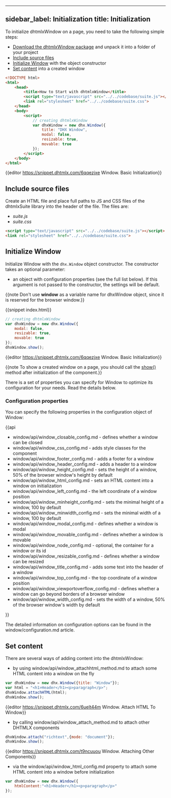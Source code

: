 
---
sidebar_label: Initialization
title: Initialization
---          

To initialize dhtmlxWindow on a page, you need to take the following simple steps:

- [Download the dhtmlxWindow package](https://dhtmlx.com/docs/products/dhtmlxSuite/download.shtml) and unpack it into a folder of your project
- [Include source files](#includesourcefiles)
- [Initialize Window](#initializewindow) with the object constructor
- [Set content](#setcontent) into a created window

~~~html
<!DOCTYPE html>
<html>
    <head>
        <title>How to Start with dhtmlxWindow</title>         
        <script type="text/javascript" src="../../codebase/suite.js"></script>
        <link rel="stylesheet" href="../../codebase/suite.css">
    </head>
    <body>
        <script>
            // creating dhtmlxWindow 
            var dhxWindow = new dhx.Window({
                title: "DHX Window",
				modal: false,
				resizable: true,
				movable: true
			});
        </script>
    </body>
</html>
~~~

{{editor	https://snippet.dhtmlx.com/6qqezjxe	Window. Basic Initialization}}

Include source files
--------------------

Create an HTML file and place full paths to JS and CSS files of the dhtmlxSuite library into the header of the file. The files are:

- *suite.js*
- *suite.css*

~~~html
<script type="text/javascript" src="../../codebase/suite.js"></script>
<link rel="stylesheet" href="../../codebase/suite.css">
~~~


Initialize Window
----------------------

Initialize Window with the `dhx.Window` object constructor. The constructor takes an optional parameter:

- an object with configuration properties (see the full list below). If this argument is not passed to the constructor, the settings will be default.

{{note Don't use **window** as a variable name for dhxWindow object, since it is reserved for the browser window.}}


{{snippet	index.html}}
~~~js
// creating dhtmlxWindow
var dhxWindow = new dhx.Window({
    modal: false,
	resizable: true,
	movable: true
});
dhxWindow.show();
~~~

{{editor	https://snippet.dhtmlx.com/6qqezjxe	Window. Basic Initialization}}

{{note To show a created window on a page, you should call the [show()](window/api/window_show_method.md) method after initialization of the component.}}

There is a set of properties you can specify for Window to optimize its configuration for your needs. Read the details below.



### Configuration properties


You can specify the following properties in the configuration object of Window:

{{api

- window/api/window_closable_config.md - defines whether a window can be closed
- window/api/window_css_config.md - adds style classes for the component
- window/api/window_footer_config.md - adds a footer for a window
- window/api/window_header_config.md - adds a header to a window
- window/api/window_height_config.md - sets the height of a window, 50% of the browser window's height by default
- window/api/window_html_config.md - sets an HTML content into a window on initialization
- window/api/window_left_config.md - the left coordinate of a window position
- window/api/window_minheight_config.md - sets the minimal height of a window, 100 by default
- window/api/window_minwidth_config.md - sets the minimal width of a window, 100 by default
- window/api/window_modal_config.md - defines whether a window is modal
- window/api/window_movable_config.md - defines whether a window is movable
- window/api/window_node_config.md - optional, the container for a window or its id
- window/api/window_resizable_config.md - defines whether a window can be resized
- window/api/window_title_config.md - adds some text into the header of a window
- window/api/window_top_config.md - the top coordinate of a window position
- window/api/window_viewportoverflow_config.md - defines whether a window can go beyond borders of a browser window
- window/api/window_width_config.md - sets the width of a window, 50% of the browser window's width by default

}}

The detailed information on configuration options can be found in the window/configuration.md article.


Set content
--------------

There are several ways of adding content into the dhtmlxWindow:

- by using window/api/window_attachhtml_method.md to attach some HTML content into a window on the fly

~~~js
var dhxWindow = new dhx.Window({title: "Window"});
var html = "<h1>Header</h1><p>paragraph</p>";
dhxWindow.attachHTML(html);
dhxWindow.show();
~~~

{{editor	https://snippet.dhtmlx.com/6uelt44m	Window. Attach HTML To Window}}

- by calling window/api/window_attach_method.md to attach other DHTMLX components

~~~js
dhxWindow.attach("richtext",{mode: "document"});
dhxWindow.show();
~~~

{{editor	https://snippet.dhtmlx.com/t9ncuuou	Window. Attaching Other Components}}


- via the window/api/window_html_config.md property to attach some HTML content into a window before initialization

~~~js
var dhxWindow = new dhx.Window({
	htmlContent:"<h1>Header</h1><p>paragraph</p>"
});
~~~




